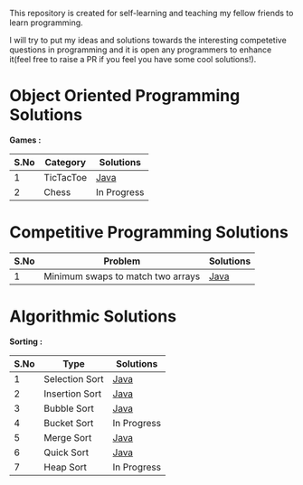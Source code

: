 This repository is created for self-learning and teaching my fellow friends to learn programming.

I will try to put my ideas and solutions towards the interesting competetive questions in programming and it is open any programmers
to enhance it(feel free to raise a PR if you feel you have some cool solutions!).

# Object Oriented Programming Solutions
**Games :** 

|S.No | Category| Solutions |
| --- | --- | --- |
| 1 | TicTacToe | [Java](./src/prabu/personal/solutions/games/tictactoe/TicTacToe.java) |
| 2 |  Chess | In Progress |

# Competitive Programming Solutions

|S.No| Problem | Solutions |
| --- | --- | --- |
| 1 | Minimum swaps to match two arrays | [Java](./src/prabu/personal/solutions/solutions/MatchNonDistinctValueArrays.java) |

# Algorithmic Solutions

**Sorting :**

| S.No | Type| Solutions |
| --- | --- | --- |
| 1 | Selection Sort | [Java](./src/prabu/personal/solutions/sorting/SelectionSort.java) |
| 2 | Insertion Sort | [Java](./src/prabu/personal/solutions/sorting/InsertionSort.java) |
| 3 | Bubble Sort | [Java](./src/prabu/personal/solutions/sorting/BubbleSort.java) |
| 4 | Bucket Sort | In Progress |
| 5 | Merge Sort | [Java](./src/prabu/personal/solutions/sorting/MergeSort.java) |
| 6 | Quick Sort | [Java](./src/prabu/personal/solutions/sorting/QuickSort.java) |
| 7 | Heap Sort | In Progress |



